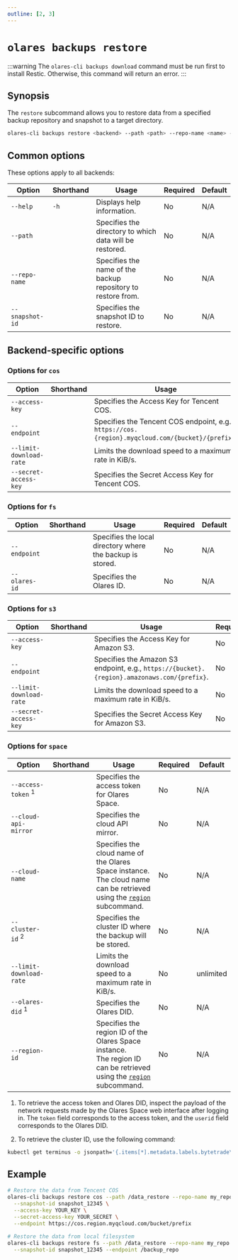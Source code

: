 ```yaml
---
outline: [2, 3]
---
```

# `olares backups restore`
:::warning
The `olares-cli backups download` command must be run first to install Restic. Otherwise, this command will return an error.
:::
## Synopsis
The `restore` subcommand allows you to restore data from a specified backup repository and snapshot to a target directory.

```bash
olares-cli backups restore <backend> --path <path> --repo-name <name> --snapshot-id <id> [options]
```

## Common options
These options apply to all backends:

| Option        | Shorthand | Usage                                                        | Required | Default |
|---------------|-----------|--------------------------------------------------------------|-------------------------|---------|
| `--help`      | `-h`      | Displays help information.                                   | No                   | N/A     |
| `--path`      |           | Specifies the directory to which data will be restored.      | No                   | N/A     |
| `--repo-name` |           | Specifies the name of the backup repository to restore from. | No                   | N/A     |
| `--snapshot-id`|           | Specifies the snapshot ID to restore.                        | No                   | N/A     |                 |


## Backend-specific options

### Options for `cos`

| Option                  | Shorthand | Usage                                                                                            | Required | Default    |
|-------------------------|-----------|--------------------------------------------------------------------------------------------------|-------------------------|------------|
| `--access-key`          |           | Specifies the Access Key for Tencent COS.                                                        | No                   | N/A        |
| `--endpoint`            |           | Specifies the Tencent COS endpoint, e.g., `https://cos.{region}.myqcloud.com/{bucket}/{prefix}`. | No                   | N/A        |
| `--limit-download-rate` |           | Limits the download speed to a maximum rate in KiB/s.                                            | No                   | unlimited  |
| `--secret-access-key`   |           | Specifies the Secret Access Key for Tencent COS.                                                 | No                   | N/A        |

### Options for `fs`

| Option      | Shorthand | Usage                                                     | Required | Default |
|-------------|-----------|-----------------------------------------------------------|-------------------------|---------|
| `--endpoint`  |           | Specifies the local directory where the backup is stored. | No                   | N/A     |
| `--olares-id` |           | Specifies the Olares ID.                                  | No                   | N/A     |

### Options for `s3`

| Option                  | Shorthand | Usage                                                                                       | Required | Default    |
|-------------------------|-----------|---------------------------------------------------------------------------------------------|-------------------------|------------|
| `--access-key`          |           | Specifies the Access Key for Amazon S3.                                                     | No                   | N/A        |
| `--endpoint`            |           | Specifies the Amazon S3 endpoint, e.g., `https://{bucket}.{region}.amazonaws.com/{prefix}`. | No                   | N/A        |
| `--limit-download-rate` |           | Limits the download speed to a maximum rate in KiB/s.                                       | No                   | unlimited  |
| `--secret-access-key`   |           | Specifies the Secret Access Key for Amazon S3.                                              | No                   | N/A        |

### Options for `space`

| Option                        | Shorthand | Usage                                                                                                                                    | Required | Default    |
|-------------------------------|-----------|------------------------------------------------------------------------------------------------------------------------------------------|-------------------------|------------|
| `--access-token` <sup>1</sup> |           | Specifies the access token for Olares Space.                                                                                             | No                   | N/A        |
| `--cloud-api-mirror`          |           | Specifies the cloud API mirror.                                                                                                          | No                   | N/A        |
| `--cloud-name`                |           | Specifies the cloud name of the Olares Space instance. <br/> The cloud name can be retrieved using the [`region`](region.md) subcommand. | No                   | N/A        |
| `--cluster-id` <sup>2</sup>   |           | Specifies the cluster ID where the backup will be stored.                                                                                | No                   | N/A        |
| `--limit-download-rate`       |           | Limits the download speed to a maximum rate in KiB/s.                                                                                      | No                   | unlimited  |
| `--olares-did` <sup>1</sup>   |           | Specifies the Olares DID.                                                                                                                | No                   | N/A        |
| `--region-id`                 |           | Specifies the region ID of the Olares Space instance. <br/> The region ID can be retrieved using the [`region`](region.md) subcommand.   | No                   | N/A        |

1. To retrieve the access token and Olares DID, inspect the payload of the network requests made by the Olares Space web interface after logging in. The `token` field corresponds to the access token, and the `userid` field corresponds to the Olares DID.

2. To retrieve the cluster ID, use the following command:
  ```bash
  kubectl get terminus -o jsonpath='{.items[*].metadata.labels.bytetrade\.io/cluster-id}'
  ```

## Example
```bash
# Restore the data from Tencent COS
olares-cli backups restore cos --path /data_restore --repo-name my_repo \
  --snapshot-id snapshot_12345 \
  --access-key YOUR_KEY \
  --secret-access-key YOUR_SECRET \
  --endpoint https://cos.region.myqcloud.com/bucket/prefix
  
# Restore the data from local filesystem
olares-cli backups restore fs --path /data_restore --repo-name my_repo \
  --snapshot-id snapshot_12345 --endpoint /backup_repo
```